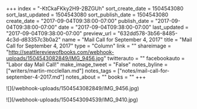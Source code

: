+++
index = "-KtCkaFKky2H9-2BZGUh"
sort_create_date = 1504543080
sort_last_updated = 1504543080
sort_publish_date = 1504543080
create_date = "2017-09-04T09:38:00-07:00"
publish_date = "2017-09-04T09:38:00-07:00"
date = "2017-09-04T09:38:00-07:00"
last_updated = "2017-09-04T09:38:00-07:00"
preview_url = "632dd578-3b56-8485-4c3d-d83357c3b0a2"
name = "Mail Call for September 4, 2017"
title = "Mail Call for September 4, 2017"
type = "Column"
link = ""
shareimage = "http://seattlereviewofbooks.com/webhook-uploads/1504543082849/IMG_9456.jpg"
twitterauto = ""
facebookauto = "Labor day Mail Call!"
make_image_tweet = "False"
notes_byline = ["writers/martin-mcclellan.md"]
notes_tags = ["notes/mail-call-for-september-4-2017.md"]
notes_about = ""
books = ""
+++
<p class="image">![](/webhook-uploads/1504543082849/IMG_9456.jpg)</p>
<p class="image">![](/webhook-uploads/1504543094539/IMG_9410.jpg)</p>
